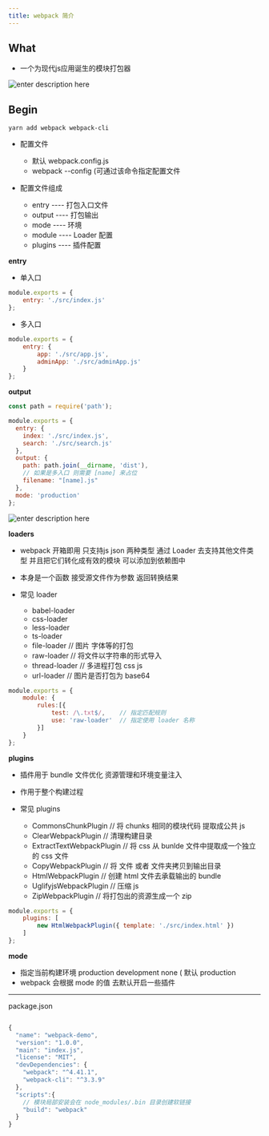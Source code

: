 ```yaml
---
title: webpack 简介
---
```



## What
* 一个为现代js应用诞生的模块打包器

![enter description here](https://img.wsmpage.cn/learning/2019-10-14/1571009402216.png)



## Begin

```shell
yarn add webpack webpack-cli
```

*  配置文件
	* 默认 webpack.config.js
	* webpack --config (可通过该命令指定配置文件

* 配置文件组成
	* entry        ----    打包入口文件
	* output     ----     打包输出 
	* mode      ----     环境
	* module   ----     Loader 配置
	* plugins   ----      插件配置

**entry**

* 单入口
``` javascript
module.exports = {
	entry: './src/index.js'
};
```

* 多入口
``` javascript
module.exports = {
	entry: {
		app: './src/app.js',
		adminApp: './src/adminApp.js'
	}
};
```

**output**

``` js
const path = require('path');

module.exports = {
  entry: {
    index: './src/index.js',
    search: './src/search.js'
  },
  output: {
    path: path.join(__dirname, 'dist'),
    // 如果是多入口 则需要 [name] 来占位
	filename: "[name].js"
  },
  mode: 'production'
};
```

![enter description here](https://img.wsmpage.cn/learning/2019-10-14/1571015648832.png)


**loaders**
* webpack 开箱即用 只支持js json 两种类型 通过 Loader 去支持其他文件类型 并且把它们转化成有效的模块 可以添加到依赖图中
* 本身是一个函数 接受源文件作为参数 返回转换结果

* 常见 loader
	* babel-loader
	* css-loader
	* less-loader
	* ts-loader
	* file-loader // 图片 字体等的打包
	* raw-loader // 将文件以字符串的形式导入
	* thread-loader // 多进程打包 css js
	* url-loader // 图片是否打包为 base64

``` javascript
module.exports = {
	module: {
		rules:[{
			test: /\.txt$/,    // 指定匹配规则
			use: 'raw-loader'  // 指定使用 loader 名称
		}]
	}
};
```

**plugins**
* 插件用于 bundle 文件优化 资源管理和环境变量注入
* 作用于整个构建过程

* 常见 plugins
	* CommonsChunkPlugin // 将 chunks 相同的模块代码 提取成公共 js
	* ClearWebpackPlugin // 清理构建目录
	* ExtractTextWebpackPlugin // 将 css 从 bunlde 文件中提取成一个独立的 css 文件
	* CopyWebpackPlugin // 将 文件 或者 文件夹拷贝到输出目录
	* HtmlWebpackPlugin //  创建 html 文件去承载输出的 bundle
	* UglifyjsWebpackPlugin  // 压缩 js
	* ZipWebpackPlugin // 将打包出的资源生成一个 zip

``` javascript
module.exports = {
	plugins: [
		new HtmlWebpackPlugin({ template: './src/index.html' })
	]
};
```

**mode**
* 指定当前构建环境 production development none ( 默认 production
* webpack 会根据 mode 的值 去默认开启一些插件


****
package.json
```js

{
  "name": "webpack-demo",
  "version": "1.0.0",
  "main": "index.js",
  "license": "MIT",
  "devDependencies": {
    "webpack": "^4.41.1",
    "webpack-cli": "^3.3.9"
  },
  "scripts":{
    // 模块局部安装会在 node_modules/.bin 目录创建软链接
    "build": "webpack"
  }
}

```